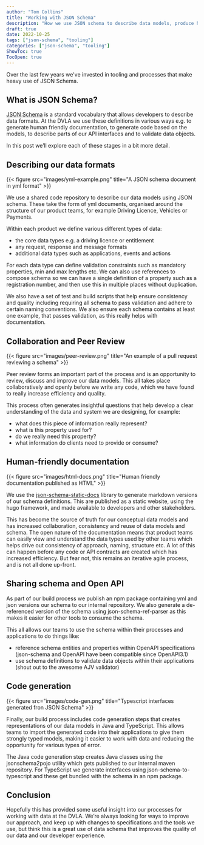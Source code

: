 ```yaml
---
author: "Tom Collins"
title: "Working with JSON Schema"
description: "How we use JSON schema to describe data models, produce human friendly documentation and generate code."
draft: true
date: 2022-10-25
tags: ["json-schema", "tooling"]
categories: ["json-schema", "tooling"]
ShowToc: true
TocOpen: true
---
```


Over the last few years we've invested in tooling and processes that make heavy use of JSON Schema.

## What is JSON Schema?

[JSON Schema](json-schema.org) is a standard vocabulary that allows developers to describe data formats. At the DVLA we use these definitions in various ways e.g. to generate human friendly documentation, to generate code based on the models, to describe parts of our API interfaces and to validate data objects.

In this post we’ll explore each of these stages in a bit more detail.

## Describing our data formats

{{< figure src="images/yml-example.png" title="A JSON schema document in yml format" >}}

We use a shared code repository to describe our data models using JSON schema. These take the form of yml documents, organised around the structure of our product teams, for example Driving Licence, Vehicles or Payments.

Within each product we define various different types of data:

- the core data types e.g. a driving licence or entitlement
- any request, response and message formats
- additional data types such as applications, events and actions

For each data type can define validation constraints such as mandatory properties, min and max lengths etc. We can also use references to compose schema so we can have a single definition of a property such as a registration number, and then use this in multiple places without duplication.

We also have a set of test and build scripts that help ensure consistency and quality including requiring all schema to pass validation and adhere to certain naming conventions. We also ensure each schema contains at least one example, that passes validation, as this really helps with documentation.

## Collaboration and Peer Review

{{< figure src="images/peer-review.png" title="An example of a pull request reviewing a schema" >}}

Peer review forms an important part of the process and is an opportunity to review, discuss and improve our data models. This all takes place collaboratively and openly before we write any code, which we have found to really increase efficiency and quality.

This process often generates insightful questions that help develop a clear understanding of the data and system we are designing, for example:

- what does this piece of information really represent?
- what is this property used for?
- do we really need this property?
- what information do clients need to provide or consume?

## Human-friendly documentation

{{< figure src="images/html-docs.png" title="Human friendly documentation published as HTML" >}}

We use the [json-schema-static-docs](https://tomcollins.github.io/json-schema-static-docs/) library to generate markdown versions of our schema definitions. This are published as a static website, using the hugo framework, and made available to developers and other stakeholders.

This has become the source of truth for our conceptual data models and has increased collaboration, consistency and reuse of data models and schema. The open nature of the documentation means that product teams can easily view and understand the data types used by other teams which helps drive out consistency of approach, naming, structure etc. A lot of this can happen before any code or API contracts are created which has increased efficiency. But fear not, this remains an iterative agile process, and is not all done up-front.

## Sharing schema and Open API

As part of our build process we publish an npm package containing yml and json versions our schema to our internal repository. We also generate a de-referenced version of the schema using json-schema-ref-parser as this makes it easier for other tools to consume the schema.

This all allows our teams to use the schema within their processes and applications to do things like:

- reference schema entities and properties within OpenAPI specifications (json-schema and OpenAPI have been compatible since OpenAPI3.1)
- use schema definitions to validate data objects within their applications (shout out to the awesome AJV validator)

## Code generation

{{< figure src="images/code-gen.png" title="Typescript interfaces generated fron JSON Schema" >}}

Finally, our build process includes code generation steps that creates representations of our data models in Java and TypeScript. This allows teams to import the generated code into their applications to give them strongly typed models, making it easier to work with data and reducing the opportunity for various types of error.

The Java code generation step creates Java classes using the jsonschema2pojo utility which gets published to our internal maven repository. For TypeScript we generate interfaces using json-schema-to-typescript and these get bundled with the schema in an npm package.

## Conclusion

Hopefully this has provided some useful insight into our processes for working with data at the DVLA. We’re always looking for ways to improve our approach, and keep up with changes to specifications and the tools we use, but think this is a great use of data schema that improves the quality of our data and our developer experience.
